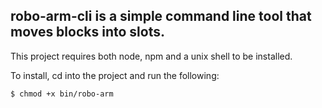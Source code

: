 ## robo-arm-cli is a simple command line tool that moves blocks into slots.

This project requires both node, npm and a unix shell to be installed.

To install, cd into the project and run the following:

```
$ chmod +x bin/robo-arm
```
